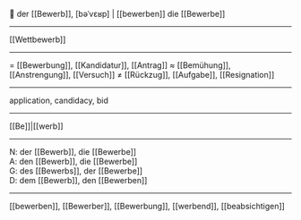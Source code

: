 🔵 der [[Bewerb]], [bəˈvɛʁp] | [[bewerben]]
die [[Bewerbe]]

---
[[Wettbewerb]]


---
= [[Bewerbung]], [[Kandidatur]], [[Antrag]]
≈ [[Bemühung]], [[Anstrengung]], [[Versuch]]
≠ [[Rückzug]], [[Aufgabe]], [[Resignation]]

---
application, candidacy, bid

---
[[Be]]|[[werb]]

---
N: der [[Bewerb]], die [[Bewerbe]]  
A: den [[Bewerb]], die [[Bewerbe]]  
G: des [[Bewerbs]], der [[Bewerbe]]  
D: dem [[Bewerb]], den [[Bewerben]] 

---
[[bewerben]], [[Bewerber]], [[Bewerbung]], [[werbend]], [[beabsichtigen]]